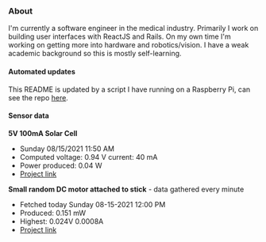 ### About
I'm currently a software engineer in the medical industry. Primarily I work on building user interfaces with ReactJS and Rails. On my own time I'm working on getting more into hardware and robotics/vision. I have a weak academic background so this is mostly self-learning.

#### Automated updates
This README is updated by a script I have running on a Raspberry Pi, can see the repo [here](https://github.com/jdc-cunningham/raspi-git-repo-updater).

#### Sensor data
**5V 100mA Solar Cell**
- Sunday 08/15/2021 11:50 AM
- Computed voltage: 0.94 V current: 40 mA
- Power produced: 0.04 W
- [Project link](https://github.com/jdc-cunningham/raspisolarplotter)

**Small random DC motor attached to stick** - data gathered every minute
- Fetched today Sunday 08-15-2021 12:00 PM
- Produced: 0.151 mW
- Highest: 0.024V 0.0008A
- [Project link](https://github.com/jdc-cunningham/turbine-raspi)